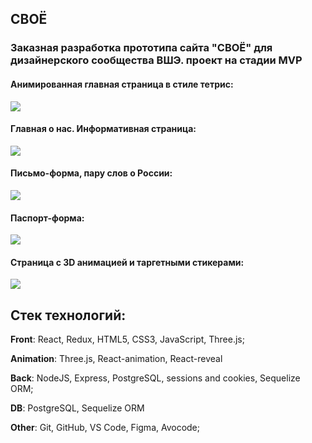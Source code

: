 ## СВОЁ

### Заказная разработка прототипа сайта "СВОЁ" для дизайнерского сообщества ВШЭ. проект на стадии MVP

#### Анимированная главная страница в стиле тетрис:
![](/screens/mainpage.png)

####  Главная о нас. Информативная страница:
![](/screens/aboutus.png)

#### Письмо-форма, пару слов о России:
![](/screens/letter.png)

#### Паспорт-форма:
![](/screens/form.png)

#### Страница с 3D анимацией и таргетными стикерами:
![](/screens/ARоссия.png)

## Стек технологий:

**Front**: React, Redux, HTML5, CSS3, JavaScript, Three.js;

**Animation**: Three.js, React-animation, React-reveal

**Back**: NodeJS, Express, PostgreSQL, sessions and cookies, Sequelize ORM;

**DB**: PostgreSQL, Sequelize ORM

**Other**: Git, GitHub, VS Code, Figma, Avocode;




